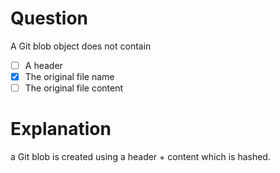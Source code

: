 # Question
A Git blob object does not contain
- [ ] A header
- [X] The original file name
- [ ] The original file content

# Explanation

a Git blob is created using a header + content
which is hashed.